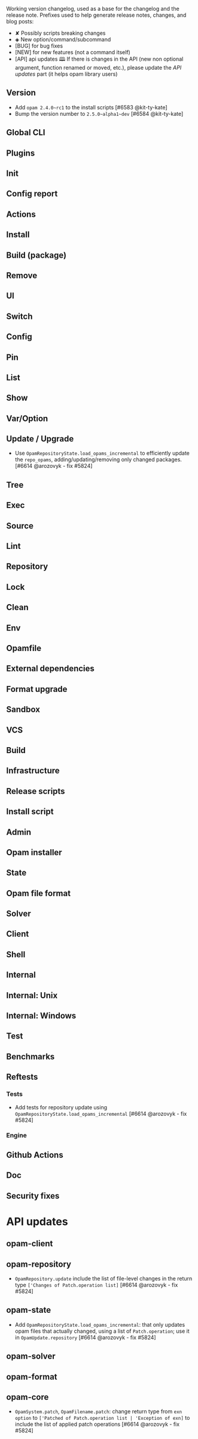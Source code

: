 Working version changelog, used as a base for the changelog and the release
note.
Prefixes used to help generate release notes, changes, and blog posts:
* ✘ Possibly scripts breaking changes
* ◈ New option/command/subcommand
* [BUG] for bug fixes
* [NEW] for new features (not a command itself)
* [API] api updates 🕮
If there is changes in the API (new non optional argument, function renamed or
moved, etc.), please update the _API updates_ part (it helps opam library
users)

## Version
  * Add `opam 2.4.0~rc1` to the install scripts [#6583 @kit-ty-kate]
  * Bump the version number to `2.5.0~alpha1~dev` [#6584 @kit-ty-kate]

## Global CLI

## Plugins

## Init

## Config report

## Actions

## Install

## Build (package)

## Remove

## UI

## Switch

## Config

## Pin

## List

## Show

## Var/Option

## Update / Upgrade
  * Use `OpamRepositoryState.load_opams_incremental` to efficiently update the `repo_opams`, adding/updating/removing only changed packages. [#6614 @arozovyk - fix #5824]

## Tree

## Exec

## Source

## Lint

## Repository

## Lock

## Clean

## Env

## Opamfile

## External dependencies

## Format upgrade

## Sandbox

## VCS

## Build

## Infrastructure

## Release scripts

## Install script

## Admin

## Opam installer

## State

## Opam file format

## Solver

## Client

## Shell

## Internal

## Internal: Unix

## Internal: Windows

## Test

## Benchmarks

## Reftests
### Tests
  * Add tests for repository update using `OpamRepositoryState.load_opams_incremental` [#6614 @arozovyk - fix #5824]
### Engine

## Github Actions

## Doc

## Security fixes

# API updates
## opam-client

## opam-repository
  * `OpamRepository.update` include the list of file-level changes in the return type `['Changes of Patch.operation list]` [#6614 @arozovyk - fix #5824]

## opam-state
  * Add `OpamRepositoryState.load_opams_incremental`: that only updates opam files that actually changed, using a list of `Patch.operation`; use it in `OpamUpdate.repository` [#6614 @arozovyk - fix #5824]

## opam-solver

## opam-format

## opam-core
  * `OpamSystem.patch`, `OpamFilename.patch`: change return type from `exn option` to `['Patched of Patch.operation list | 'Exception of exn]` to include the list of applied patch operations [#6614 @arozovyk - fix #5824]